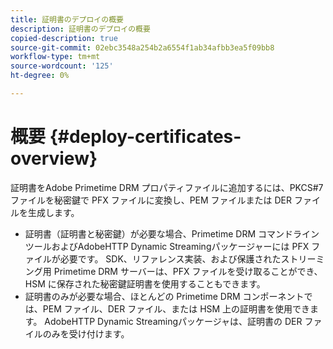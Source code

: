 ```yaml
---
title: 証明書のデプロイの概要
description: 証明書のデプロイの概要
copied-description: true
source-git-commit: 02ebc3548a254b2a6554f1ab34afbb3ea5f09bb8
workflow-type: tm+mt
source-wordcount: '125'
ht-degree: 0%

---
```


# 概要 {#deploy-certificates-overview}

証明書をAdobe Primetime DRM プロパティファイルに追加するには、PKCS#7 ファイルを秘密鍵で PFX ファイルに変換し、PEM ファイルまたは DER ファイルを生成します。

* 証明書（証明書と秘密鍵）が必要な場合、Primetime DRM コマンドラインツールおよびAdobeHTTP Dynamic Streamingパッケージャーには PFX ファイルが必要です。 SDK、リファレンス実装、および保護されたストリーミング用 Primetime DRM サーバーは、PFX ファイルを受け取ることができ、HSM に保存された秘密鍵証明書を使用することもできます。
* 証明書のみが必要な場合、ほとんどの Primetime DRM コンポーネントでは、PEM ファイル、DER ファイル、または HSM 上の証明書を使用できます。 AdobeHTTP Dynamic Streamingパッケージャは、証明書の DER ファイルのみを受け付けます。
